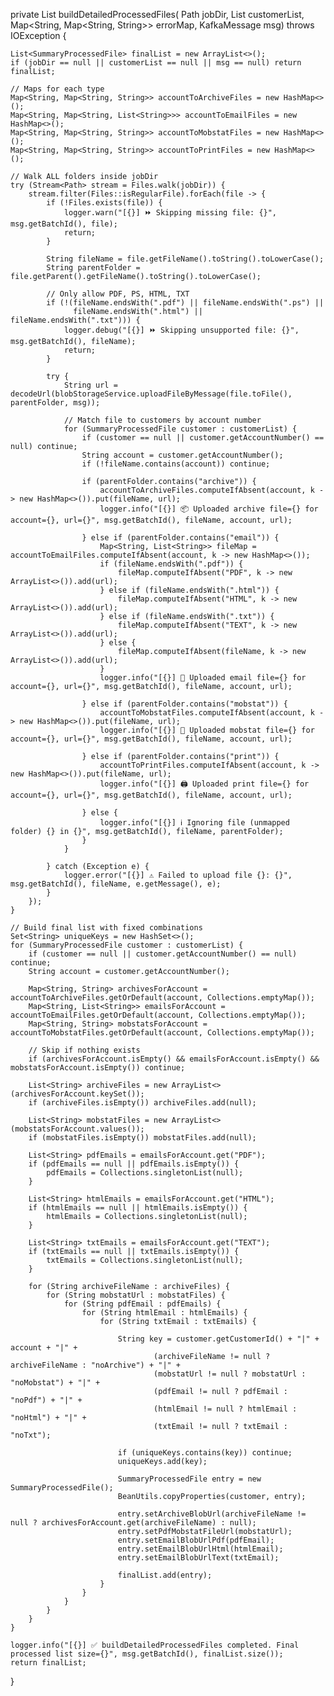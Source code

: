 private List<SummaryProcessedFile> buildDetailedProcessedFiles(
        Path jobDir,
        List<SummaryProcessedFile> customerList,
        Map<String, Map<String, String>> errorMap,
        KafkaMessage msg) throws IOException {

    List<SummaryProcessedFile> finalList = new ArrayList<>();
    if (jobDir == null || customerList == null || msg == null) return finalList;

    // Maps for each type
    Map<String, Map<String, String>> accountToArchiveFiles = new HashMap<>();
    Map<String, Map<String, List<String>>> accountToEmailFiles = new HashMap<>();
    Map<String, Map<String, String>> accountToMobstatFiles = new HashMap<>();
    Map<String, Map<String, String>> accountToPrintFiles = new HashMap<>();

    // Walk ALL folders inside jobDir
    try (Stream<Path> stream = Files.walk(jobDir)) {
        stream.filter(Files::isRegularFile).forEach(file -> {
            if (!Files.exists(file)) {
                logger.warn("[{}] ⏩ Skipping missing file: {}", msg.getBatchId(), file);
                return;
            }

            String fileName = file.getFileName().toString().toLowerCase();
            String parentFolder = file.getParent().getFileName().toString().toLowerCase();

            // Only allow PDF, PS, HTML, TXT
            if (!(fileName.endsWith(".pdf") || fileName.endsWith(".ps") ||
                  fileName.endsWith(".html") || fileName.endsWith(".txt"))) {
                logger.debug("[{}] ⏩ Skipping unsupported file: {}", msg.getBatchId(), fileName);
                return;
            }

            try {
                String url = decodeUrl(blobStorageService.uploadFileByMessage(file.toFile(), parentFolder, msg));

                // Match file to customers by account number
                for (SummaryProcessedFile customer : customerList) {
                    if (customer == null || customer.getAccountNumber() == null) continue;
                    String account = customer.getAccountNumber();
                    if (!fileName.contains(account)) continue;

                    if (parentFolder.contains("archive")) {
                        accountToArchiveFiles.computeIfAbsent(account, k -> new HashMap<>()).put(fileName, url);
                        logger.info("[{}] 📦 Uploaded archive file={} for account={}, url={}", msg.getBatchId(), fileName, account, url);

                    } else if (parentFolder.contains("email")) {
                        Map<String, List<String>> fileMap = accountToEmailFiles.computeIfAbsent(account, k -> new HashMap<>());
                        if (fileName.endsWith(".pdf")) {
                            fileMap.computeIfAbsent("PDF", k -> new ArrayList<>()).add(url);
                        } else if (fileName.endsWith(".html")) {
                            fileMap.computeIfAbsent("HTML", k -> new ArrayList<>()).add(url);
                        } else if (fileName.endsWith(".txt")) {
                            fileMap.computeIfAbsent("TEXT", k -> new ArrayList<>()).add(url);
                        } else {
                            fileMap.computeIfAbsent(fileName, k -> new ArrayList<>()).add(url);
                        }
                        logger.info("[{}] 📧 Uploaded email file={} for account={}, url={}", msg.getBatchId(), fileName, account, url);

                    } else if (parentFolder.contains("mobstat")) {
                        accountToMobstatFiles.computeIfAbsent(account, k -> new HashMap<>()).put(fileName, url);
                        logger.info("[{}] 📱 Uploaded mobstat file={} for account={}, url={}", msg.getBatchId(), fileName, account, url);

                    } else if (parentFolder.contains("print")) {
                        accountToPrintFiles.computeIfAbsent(account, k -> new HashMap<>()).put(fileName, url);
                        logger.info("[{}] 🖨 Uploaded print file={} for account={}, url={}", msg.getBatchId(), fileName, account, url);

                    } else {
                        logger.info("[{}] ℹ️ Ignoring file (unmapped folder) {} in {}", msg.getBatchId(), fileName, parentFolder);
                    }
                }

            } catch (Exception e) {
                logger.error("[{}] ⚠️ Failed to upload file {}: {}", msg.getBatchId(), fileName, e.getMessage(), e);
            }
        });
    }

    // Build final list with fixed combinations
    Set<String> uniqueKeys = new HashSet<>();
    for (SummaryProcessedFile customer : customerList) {
        if (customer == null || customer.getAccountNumber() == null) continue;
        String account = customer.getAccountNumber();

        Map<String, String> archivesForAccount = accountToArchiveFiles.getOrDefault(account, Collections.emptyMap());
        Map<String, List<String>> emailsForAccount = accountToEmailFiles.getOrDefault(account, Collections.emptyMap());
        Map<String, String> mobstatsForAccount = accountToMobstatFiles.getOrDefault(account, Collections.emptyMap());

        // Skip if nothing exists
        if (archivesForAccount.isEmpty() && emailsForAccount.isEmpty() && mobstatsForAccount.isEmpty()) continue;

        List<String> archiveFiles = new ArrayList<>(archivesForAccount.keySet());
        if (archiveFiles.isEmpty()) archiveFiles.add(null);

        List<String> mobstatFiles = new ArrayList<>(mobstatsForAccount.values());
        if (mobstatFiles.isEmpty()) mobstatFiles.add(null);

        List<String> pdfEmails = emailsForAccount.get("PDF");
        if (pdfEmails == null || pdfEmails.isEmpty()) {
            pdfEmails = Collections.singletonList(null);
        }

        List<String> htmlEmails = emailsForAccount.get("HTML");
        if (htmlEmails == null || htmlEmails.isEmpty()) {
            htmlEmails = Collections.singletonList(null);
        }

        List<String> txtEmails = emailsForAccount.get("TEXT");
        if (txtEmails == null || txtEmails.isEmpty()) {
            txtEmails = Collections.singletonList(null);
        }

        for (String archiveFileName : archiveFiles) {
            for (String mobstatUrl : mobstatFiles) {
                for (String pdfEmail : pdfEmails) {
                    for (String htmlEmail : htmlEmails) {
                        for (String txtEmail : txtEmails) {

                            String key = customer.getCustomerId() + "|" + account + "|" +
                                    (archiveFileName != null ? archiveFileName : "noArchive") + "|" +
                                    (mobstatUrl != null ? mobstatUrl : "noMobstat") + "|" +
                                    (pdfEmail != null ? pdfEmail : "noPdf") + "|" +
                                    (htmlEmail != null ? htmlEmail : "noHtml") + "|" +
                                    (txtEmail != null ? txtEmail : "noTxt");

                            if (uniqueKeys.contains(key)) continue;
                            uniqueKeys.add(key);

                            SummaryProcessedFile entry = new SummaryProcessedFile();
                            BeanUtils.copyProperties(customer, entry);

                            entry.setArchiveBlobUrl(archiveFileName != null ? archivesForAccount.get(archiveFileName) : null);
                            entry.setPdfMobstatFileUrl(mobstatUrl);
                            entry.setEmailBlobUrlPdf(pdfEmail);
                            entry.setEmailBlobUrlHtml(htmlEmail);
                            entry.setEmailBlobUrlText(txtEmail);

                            finalList.add(entry);
                        }
                    }
                }
            }
        }
    }

    logger.info("[{}] ✅ buildDetailedProcessedFiles completed. Final processed list size={}", msg.getBatchId(), finalList.size());
    return finalList;
}
